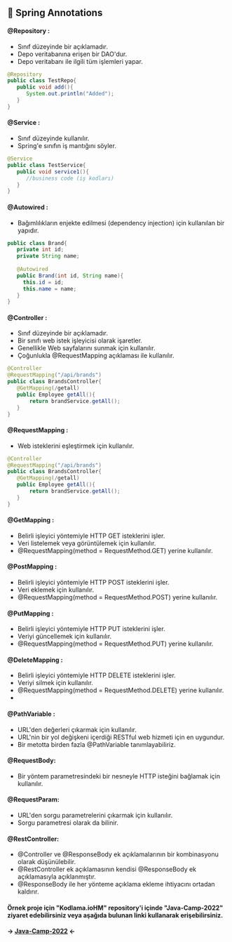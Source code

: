 ## 🌱 Spring Annotations

#### @Repository : 
- Sınıf düzeyinde bir açıklamadır. 
- Depo veritabanına erişen bir DAO'dur.
- Depo veritabanı ile ilgili tüm işlemleri yapar.

```java
@Repository
public class TestRepo{
   public void add(){
      System.out.println("Added");
   }
}
```
#### @Service :
- Sınıf düzeyinde kullanılır.
- Spring'e sınıfın iş mantığını söyler.

```java
@Service
public class TestService{
   public void service1(){
      //business code (iş kodları)
   }
}
```

#### @Autowired :
- Bağımlılıkların enjekte edilmesi (dependency injection) için kullanılan bir yapıdır.

```java 
public class Brand{
   private int id;
   private String name;
   
   @Autowired
   public Brand(int id, String name){
     this.id = id;
     this.name = name;
   }
}  
```

#### @Controller :
- Sınıf düzeyinde bir açıklamadır.
- Bir sınıfı web istek işleyicisi olarak işaretler.
- Genellikle Web sayfalarını sunmak için kullanılır.
- Çoğunlukla @RequestMapping açıklaması ile kullanılır.

```java
@Controller  
@RequestMapping("/api/brands")  
public class BrandsController{
   @GetMapping(/getall)  
   public Employee getAll(){  
       return brandService.getAll(); 
   }  
}  
```

#### @RequestMapping :
- Web isteklerini eşleştirmek için kullanılır.

```java
@Controller  
@RequestMapping("/api/brands")  
public class BrandsController{
   @GetMapping(/getall)  
   public Employee getAll(){  
       return brandService.getAll(); 
   }  
}  
```

#### @GetMapping :
- Belirli işleyici yöntemiyle HTTP GET isteklerini işler.
- Veri listelemek veya görüntülemek için kullanılır.
- @RequestMapping(method = RequestMethod.GET) yerine kullanılır.

#### @PostMapping :
- Belirli işleyici yöntemiyle HTTP POST isteklerini işler.
- Veri eklemek için kullanılır.
- @RequestMapping(method = RequestMethod.POST) yerine kullanılır.

#### @PutMapping :
- Belirli işleyici yöntemiyle HTTP PUT isteklerini işler.
- Veriyi güncellemek için kullanılır.
- @RequestMapping(method = RequestMethod.PUT) yerine kullanılır.

#### @DeleteMapping :
- Belirli işleyici yöntemiyle HTTP DELETE isteklerini işler.
- Veriyi silmek için kullanılır.
- @RequestMapping(method = RequestMethod.DELETE) yerine kullanılır.
- 
#### @PathVariable :
- URL'den değerleri çıkarmak için kullanılır.
- URL'nin bir yol değişkeni içerdiği RESTful web hizmeti için en uygundur.
- Bir metotta birden fazla @PathVariable tanımlayabiliriz.


#### @RequestBody:
- Bir yöntem parametresindeki bir nesneyle HTTP isteğini bağlamak için kullanılır.

#### @RequestParam:
- URL'den sorgu parametrelerini çıkarmak için kullanılır. 
- Sorgu parametresi olarak da bilinir.

#### @RestController:
- @Controller ve @ResponseBody ek açıklamalarının bir kombinasyonu olarak düşünülebilir. 
- @RestController ek açıklamasının kendisi @ResponseBody ek açıklamasıyla açıklanmıştır. 
- @ResponseBody ile her yönteme açıklama ekleme ihtiyacını ortadan kaldırır.

#### Örnek proje için "Kodlama.ioHM" repository'i içinde "Java-Camp-2022" ziyaret edebilirsiniz veya aşağıda bulunan linki kullanarak erişebilirsiniz.
#### -> [Java-Camp-2022](https://github.com/BurakBoduroglu/Kodlama.ioHM/tree/main/Java-Camp-2022) <-


